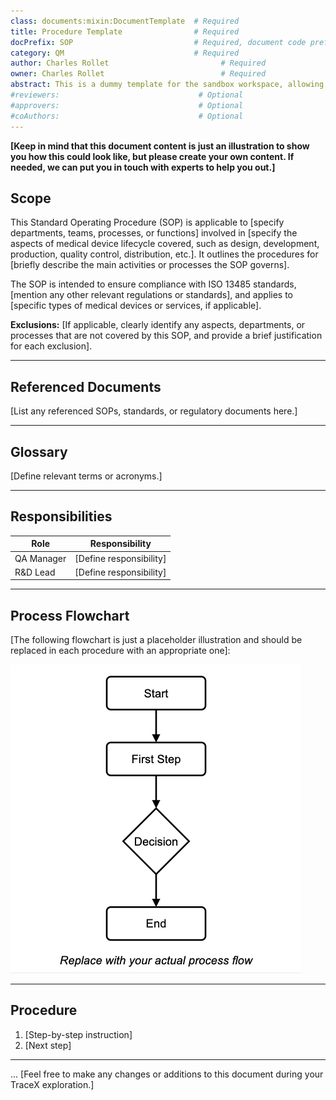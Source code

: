 ```yaml
---
class: documents:mixin:DocumentTemplate  # Required
title: Procedure Template                # Required
docPrefix: SOP                           # Required, document code prefix
category: QM                             # Required
author: Charles Rollet                         # Required
owner: Charles Rollet                          # Required
abstract: This is a dummy template for the sandbox workspace, allowing you to play around and easily explore TraceX’s capabilities.      # Optional
#reviewers:                               # Optional
#approvers:                               # Optional
#coAuthors:                               # Optional
---
```


**[Keep in mind that this document content is just an illustration to show you how this could look like, but please create your own content. If needed, we can put you in touch with experts to help you out.]**

## Scope
This Standard Operating Procedure (SOP) is applicable to [specify departments, teams, processes, or functions] involved in [specify the aspects of medical device lifecycle covered, such as design, development, production, quality control, distribution, etc.]. It outlines the procedures for [briefly describe the main activities or processes the SOP governs].

The SOP is intended to ensure compliance with ISO 13485 standards, [mention any other relevant regulations or standards], and applies to [specific types of medical devices or services, if applicable].

**Exclusions:** [If applicable, clearly identify any aspects, departments, or processes that are not covered by this SOP, and provide a brief justification for each exclusion].

---
## Referenced Documents
[List any referenced SOPs, standards, or regulatory documents here.]

---
## Glossary
[Define relevant terms or acronyms.]

---
## Responsibilities
| Role             | Responsibility            |
|------------------|---------------------------|
| QA Manager       | [Define responsibility]   |
| R&D Lead         | [Define responsibility]   |

---
## Process Flowchart

[The following flowchart is just a placeholder illustration and should be replaced in each procedure with an appropriate one]:

![Process Flowchart](https://github.com/charles-rollet/controlled-docs-test/blob/main/assets/images/template-process-flow.png)

---
## Procedure
1. [Step-by-step instruction]
2. [Next step]

---
... [Feel free to make any changes or additions to this document during your TraceX exploration.]
